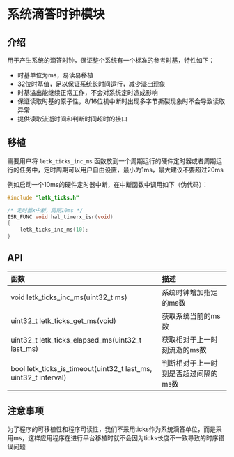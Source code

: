 # 系统滴答时钟模块

## 介绍

用于产生系统的滴答时钟，保证整个系统有一个标准的参考时基，特性如下：

- 时基单位为ms，易读易移植
- 32位时基值，足以保证系统长时间运行，减少溢出现象
- 时基溢出能继续正常工作，不会对系统定时造成影响
- 保证读取时基的原子性，8/16位机中断时出现多字节撕裂现象时不会导致读取异常
- 提供读取流逝时间和判断时间超时的接口

## 移植

需要用户将 `letk_ticks_inc_ms` 函数放到一个周期运行的硬件定时器或者周期运行的任务中，定时周期可以用户自由设置，最小为1ms，最大建议不要超过20ms

例如启动一个10ms的硬件定时器中断，在中断函数中调用如下（伪代码）：

```C
#include "letk_ticks.h"

/* 定时器x中断，周期10ms */
ISR_FUNC void hal_timerx_isr(void)
{
    letk_ticks_inc_ms(10);
}
```
## API

函数 | 描述
:-- | :--
void letk_ticks_inc_ms(uint32_t ms) | 系统时钟增加指定的ms数
uint32_t letk_ticks_get_ms(void) | 获取系统当前的ms数
uint32_t letk_ticks_elapsed_ms(uint32_t last_ms) | 获取相对于上一时刻流逝的ms数
bool letk_ticks_is_timeout(uint32_t last_ms, uint32_t interval) | 判断相对于上一时刻是否超过间隔的ms数

## 注意事项

为了程序的可移植性和程序可读性，我们不采用ticks作为系统滴答单位，而是采用ms，这样应用程序在进行平台移植时就不会因为ticks长度不一致导致的时序错误问题
